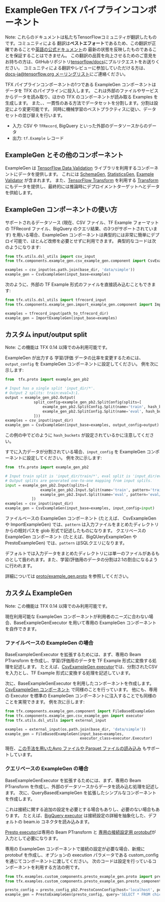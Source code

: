 # ExampleGen TFX パイプラインコンポーネント

Note: これらのドキュメントは私たちTensorFlowコミュニティが翻訳したものです。コミュニティによる
翻訳は**ベストエフォート**であるため、この翻訳が正確であることや[英語の公式ドキュメント](https://www.tensorflow.org/?hl=en)の
最新の状態を反映したものであることを保証することはできません。
この翻訳の品質を向上させるためのご意見をお持ちの方は、GitHubリポジトリ[tensorflow/docs](https://github.com/tensorflow/docs)にプルリクエストをお送りください。
コミュニティによる翻訳やレビューに参加していただける方は、
[docs-ja@tensorflow.org メーリングリスト](https://groups.google.com/a/tensorflow.org/forum/#!forum/docs-ja)にご連絡ください。

TFX パイプラインコンポーネントの1つである ExampleGen コンポーネントはデータを TFX のパイプラインに投入します。
これは外部のファイルやサービスからデータを読み取り、ほかの TFX のコンポーネントが読み取る Examples を生成します。
また、、一貫性のある方法でデータセットを分割します。分割は設定により変更可能です。
同時に機械学習のベストプラクティスに従い、データセットの並び替えを行います。

- 入力: CSV や `TFRecord`, BigQuery といった外部のデータソースからのデータ
- 出力: `tf.Example` レコード

## ExampleGen とその他のコンポーネント

ExampleGen は [TensorFlow Data Validation](tfdv.md) ライブラリを利用するコンポーネントにデータを提供します。
これには [SchemaGen](schemagen.md), [StatisticsGen](statsgen.md), [Example Validator](exampleval.md) が含まれます。
また、[TensorFlow Transform](tft.md) を利用する [Transform](transform.md) にもデータを提供し、最終的には推論時にデプロイメントターゲットへとデータを供給します。

## ExampleGen コンポーネントの使い方

サポートされるデータソース (現在、CSV ファイル、TF Example フォーマットの TFRecord ファイル、BigQuery のクエリ結果、の3つがサポートされています) を用いる場合、ExampleGen コンポーネントは典型的には非常に簡単にデプロイ可能で、ほとんど改修を必要とせずに利用できます。
典型的なコードは次のようになります:

```python
from tfx.utils.dsl_utils import csv_input
from tfx.components.example_gen.csv_example_gen.component import CsvExampleGen

examples = csv_input(os.path.join(base_dir, 'data/simple'))
example_gen = CsvExampleGen(input_base=examples)
```

次のように、外部の TF Example 形式のファイルを直接読み込むこともできます:

```python
from tfx.utils.dsl_utils import tfrecord_input
from tfx.components.example_gen.import_example_gen.component import ImportExampleGen

examples = tfrecord_input(path_to_tfrecord_dir)
example_gen = ImportExampleGen(input_base=examples)
```

## カスタム input/output split

Note: この機能は TFX 0.14 以降でのみ利用可能です。

ExampleGen が出力する 学習/評価 データの比率を変更するためには、`output_config` を ExampleGen コンポーネントに設定してください。
例を次に示します:

```python
from  tfx.proto import example_gen_pb2

# Input has a single split 'input_dir/*'.
# Output 2 splits: train:eval=3:1.
output = example_gen_pb2.Output(
             split_config=example_gen_pb2.SplitConfig(splits=[
                 example_gen_pb2.SplitConfig.Split(name='train', hash_buckets=3),
                 example_gen_pb2.SplitConfig.Split(name='eval', hash_buckets=1)
             ]))
examples = csv_input(input_dir)
example_gen = CsvExampleGen(input_base=examples, output_config=output)
```

この例の中でどのように `hash_buckets` が設定されているかに注意してください。

すでに入力データが分割されている場合、`input_config` を ExampleGen コンポーネントに設定してください。
例を次に示します:

```python
from  tfx.proto import example_gen_pb2

# Input train split is 'input_dir/train/*', eval split is 'input_dir/eval/*'.
# Output splits are generated one-to-one mapping from input splits.
input = example_gen_pb2.Input(splits=[
                example_gen_pb2.Input.Split(name='train', pattern='train/*'),
                example_gen_pb2.Input.Split(name='eval', pattern='eval/*')
            ])
examples = csv_input(input_dir)
example_gen = CsvExampleGen(input_base=examples, input_config=input)
```

ファイルベースの ExampleGen コンポーネント (たとえば、 CsvExampleGen や ImportExampleGen) では、`pattern` は入力ファイルをまとめたディレクトリからの相対パスを glob 形式で記述したものになります。
クエリベースの ExampleGen コンポーネント (たとえば、BigQUeryExampleGen や PrestoExampleGen) では、`pattern` はSQLクエリになります。

デフォルトでは入力データをまとめたディレクトリには単一のファイルがあるものとして扱われます。また、学習/評価用のデータの分割は2:1の割合になるように行われます。

詳細については [proto/example_gen.proto](https://github.com/tensorflow/tfx/blob/master/tfx/proto/example_gen.proto) を参照してください。

## カスタム ExampleGen

Note: この機能は TFX 0.14 以降でのみ利用可能です。

現在利用可能な ExampleGen コンポーネントが利用者のニーズに合わない場合、BaseExampleGenExecutor を用いて専用の ExampleGen コンポーネントを自作できます。

### ファイルベースの ExampleGen の場合

BaseExampleGenExecutor を拡張するためには、まず、専用の Beam PTransform を作成し、学習/評価用のデータを TF Example 形式に変換する処理を記述します。
たとえば、[CsvExampleGen executor](https://github.com/tensorflow/tfx/blob/master/tfx/components/example_gen/csv_example_gen/executor.py)では、分割されたCSVを入力とし、TF Example 形式に変換する処理を記述しています。

次に、BaseExampleGenExecutor を利用したコンポーネントを作成します。[CsvExampleGen コンポーネント](https://github.com/tensorflow/tfx/blob/master/tfx/components/example_gen/csv_example_gen/component.py) で同様のことを行っています。
他にも、専用の Executor を標準の ExampleGen コンポーネントに注入することでも同様のことを実現できます。
例を次に示します:

```python
from tfx.components.example_gen.component import FileBasedExampleGen
from tfx.components.example_gen.csv_example_gen import executor
from tfx.utils.dsl_utils import external_input

examples = external_input(os.path.join(base_dir, 'data/simple'))
example_gen = FileBasedExampleGen(input_base=examples,
                                  executor_class=executor.Executor)
```

現在、[この手法を用いたAvro ファイルや Parquet ファイルの読み込み](https://github.com/tensorflow/tfx/blob/master/tfx/components/example_gen/custom_executors/avro_component_test.py) もサポートしています。

### クエリベースの ExampleGen の場合

BaseExampleGenExecutor を拡張するためには、まず、専用の Beam PTransform を作成し、外部のデータソースからデータを読み込む処理を記述します。
次に、QueryBasedExampleGen を拡張したシンプルなコンポーネントを作成します。

これは接続に関する追加の設定を必要とする場合もありし、必要のない場合もあります。
たとえば、[BigQuery executor](https://github.com/tensorflow/tfx/blob/master/tfx/components/example_gen/big_query_example_gen/executor.py) は接続設定の詳細を抽象化した、デフォルトの beam.io コネクタを読み込みます。

[Presto executor](https://github.com/tensorflow/tfx/blob/master/tfx/examples/custom_components/presto_example_gen/presto_component/executor.py)は専用の Beam PTransform と [専用の接続設定用 protobuf](https://github.com/tensorflow/tfx/blob/master/tfx/examples/custom_components/presto_example_gen/proto/presto_config.proto)が入力として必要になります。

専用の ExampleGen コンポーネントで接続の設定が必要な場合、新規に protobuf を作成し、オプションの execution パラメータである custom_config を通じてコンポーネントに渡してください。
次のコードは設定を行っているコンポーネントを利用する方法の例です。

```python
from tfx.examples.custom_components.presto_example_gen.proto import presto_config_pb2
from tfx.examples.custom_components.presto_example_gen.presto_component.component import PrestoExampleGen

presto_config = presto_config_pb2.PrestoConnConfig(host='localhost', port=8080)
example_gen = PrestoExampleGen(presto_config, query='SELECT * FROM chicago_taxi_trips')
```
